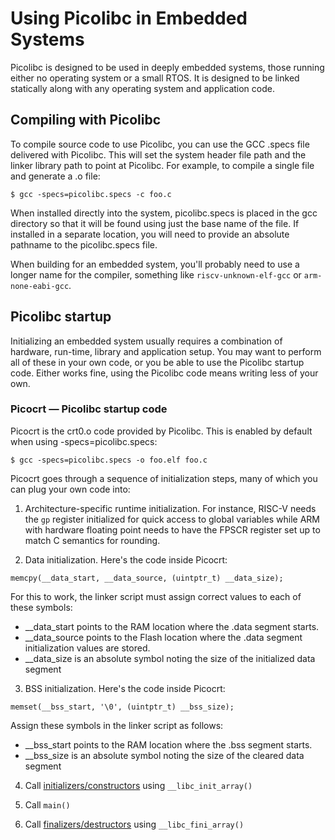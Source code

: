 # Using Picolibc in Embedded Systems

Picolibc is designed to be used in deeply embedded systems, those
running either no operating system or a small RTOS. It is designed to
be linked statically along with any operating system and application
code.

## Compiling with Picolibc

To compile source code to use Picolibc, you can use the GCC .specs
file delivered with Picolibc. This will set the system header file
path and the linker library path to point at Picolibc. For example, to
compile a single file and generate a .o file:

	$ gcc -specs=picolibc.specs -c foo.c

When installed directly into the system, picolibc.specs is placed in
the gcc directory so that it will be found using just the base name of
the file. If installed in a separate location, you will need to provide an
absolute pathname to the picolibc.specs file.

When building for an embedded system, you'll probably need to use a
longer name for the compiler, something like `riscv-unknown-elf-gcc`
or `arm-none-eabi-gcc`.

## Picolibc startup

Initializing an embedded system usually requires a combination of
hardware, run-time, library and application setup. You may want to
perform all of these in your own code, or you be able to use the
Picolibc startup code. Either works fine, using the Picolibc code
means writing less of your own.

### Picocrt — Picolibc startup code

Picocrt is the crt0.o code provided by Picolibc. This is enabled by
default when using -specs=picolibc.specs:

	$ gcc -specs=picolibc.specs -o foo.elf foo.c

Picocrt goes through a sequence of initialization steps, many of which
you can plug your own code into:

 1) Architecture-specific runtime initialization. For instance, RISC-V
    needs the `gp` register initialized for quick access to global
    variables while ARM with hardware floating point needs to have the
    FPSCR register set up to match C semantics for rounding.
    
 2) Data initialization. Here's the code inside Picocrt:
```
memcpy(__data_start, __data_source, (uintptr_t) __data_size);
```
For this to work, the linker script must assign correct values to
each of these symbols:

 * __data_start points to the RAM location where the .data segment
   starts.
 * __data_source points to the Flash location where the .data segment
   initialization values are stored.
 * __data_size is an absolute symbol noting the size of the
   initialized data segment

 3) BSS initialization. Here's the code inside Picocrt:
```
memset(__bss_start, '\0', (uintptr_t) __bss_size);
```
Assign these symbols in the linker script as follows:

 * __bss_start points to the RAM location where the .bss segment
   starts.
 * __bss_size is an absolute symbol noting the size of the cleared
   data segment

 4) Call [initializers/constructors](init.md) using `__libc_init_array()`

 5) Call `main()`

 6) Call [finalizers/destructors](init.md) using `__libc_fini_array()`

